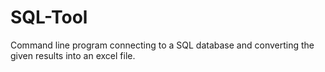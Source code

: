# SQL-Tool
Command line program connecting to a SQL database and converting the given results into an excel file.
